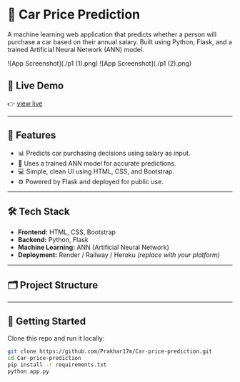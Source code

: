 # 🚗 Car Price Prediction

A machine learning web application that predicts whether a person will purchase a car based on their annual salary. Built using Python, Flask, and a trained Artificial Neural Network (ANN) model.

![App Screenshot](./p1 (1).png)
![App Screenshot](./p1 (2).png)

## 🔗 Live Demo

👉 [view live](https://your-live-app-link.com)

---

## 📌 Features

- 📊 Predicts car purchasing decisions using salary as input.
- 🧠 Uses a trained ANN model for accurate predictions.
- 💻 Simple, clean UI using HTML, CSS, and Bootstrap.
- ⚙️ Powered by Flask and deployed for public use.

---

## 🛠️ Tech Stack

- **Frontend:** HTML, CSS, Bootstrap
- **Backend:** Python, Flask
- **Machine Learning:** ANN (Artificial Neural Network)
- **Deployment:** Render / Railway / Heroku *(replace with your platform)*

---

## 🗂️ Project Structure


---

## 🚀 Getting Started

Clone this repo and run it locally:

```bash
git clone https://github.com/Prakhar17m/Car-price-prediction.git
cd Car-price-prediction
pip install -r requirements.txt
python app.py

